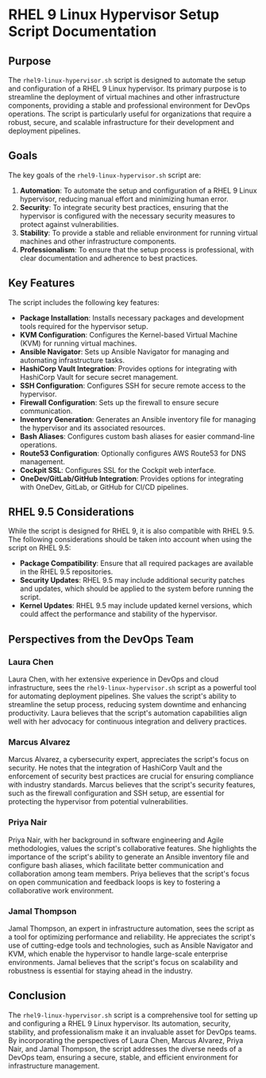 # RHEL 9 Linux Hypervisor Setup Script Documentation

## Purpose
The `rhel9-linux-hypervisor.sh` script is designed to automate the setup and configuration of a RHEL 9 Linux hypervisor. Its primary purpose is to streamline the deployment of virtual machines and other infrastructure components, providing a stable and professional environment for DevOps operations. The script is particularly useful for organizations that require a robust, secure, and scalable infrastructure for their development and deployment pipelines.

## Goals
The key goals of the `rhel9-linux-hypervisor.sh` script are:

1. **Automation**: To automate the setup and configuration of a RHEL 9 Linux hypervisor, reducing manual effort and minimizing human error.
2. **Security**: To integrate security best practices, ensuring that the hypervisor is configured with the necessary security measures to protect against vulnerabilities.
3. **Stability**: To provide a stable and reliable environment for running virtual machines and other infrastructure components.
4. **Professionalism**: To ensure that the setup process is professional, with clear documentation and adherence to best practices.

## Key Features
The script includes the following key features:

- **Package Installation**: Installs necessary packages and development tools required for the hypervisor setup.
- **KVM Configuration**: Configures the Kernel-based Virtual Machine (KVM) for running virtual machines.
- **Ansible Navigator**: Sets up Ansible Navigator for managing and automating infrastructure tasks.
- **HashiCorp Vault Integration**: Provides options for integrating with HashiCorp Vault for secure secret management.
- **SSH Configuration**: Configures SSH for secure remote access to the hypervisor.
- **Firewall Configuration**: Sets up the firewall to ensure secure communication.
- **Inventory Generation**: Generates an Ansible inventory file for managing the hypervisor and its associated resources.
- **Bash Aliases**: Configures custom bash aliases for easier command-line operations.
- **Route53 Configuration**: Optionally configures AWS Route53 for DNS management.
- **Cockpit SSL**: Configures SSL for the Cockpit web interface.
- **OneDev/GitLab/GitHub Integration**: Provides options for integrating with OneDev, GitLab, or GitHub for CI/CD pipelines.

## RHEL 9.5 Considerations
While the script is designed for RHEL 9, it is also compatible with RHEL 9.5. The following considerations should be taken into account when using the script on RHEL 9.5:

- **Package Compatibility**: Ensure that all required packages are available in the RHEL 9.5 repositories.
- **Security Updates**: RHEL 9.5 may include additional security patches and updates, which should be applied to the system before running the script.
- **Kernel Updates**: RHEL 9.5 may include updated kernel versions, which could affect the performance and stability of the hypervisor.

## Perspectives from the DevOps Team

### Laura Chen
Laura Chen, with her extensive experience in DevOps and cloud infrastructure, sees the `rhel9-linux-hypervisor.sh` script as a powerful tool for automating deployment pipelines. She values the script's ability to streamline the setup process, reducing system downtime and enhancing productivity. Laura believes that the script's automation capabilities align well with her advocacy for continuous integration and delivery practices.

### Marcus Alvarez
Marcus Alvarez, a cybersecurity expert, appreciates the script's focus on security. He notes that the integration of HashiCorp Vault and the enforcement of security best practices are crucial for ensuring compliance with industry standards. Marcus believes that the script's security features, such as the firewall configuration and SSH setup, are essential for protecting the hypervisor from potential vulnerabilities.

### Priya Nair
Priya Nair, with her background in software engineering and Agile methodologies, values the script's collaborative features. She highlights the importance of the script's ability to generate an Ansible inventory file and configure bash aliases, which facilitate better communication and collaboration among team members. Priya believes that the script's focus on open communication and feedback loops is key to fostering a collaborative work environment.

### Jamal Thompson
Jamal Thompson, an expert in infrastructure automation, sees the script as a tool for optimizing performance and reliability. He appreciates the script's use of cutting-edge tools and technologies, such as Ansible Navigator and KVM, which enable the hypervisor to handle large-scale enterprise environments. Jamal believes that the script's focus on scalability and robustness is essential for staying ahead in the industry.

## Conclusion
The `rhel9-linux-hypervisor.sh` script is a comprehensive tool for setting up and configuring a RHEL 9 Linux hypervisor. Its automation, security, stability, and professionalism make it an invaluable asset for DevOps teams. By incorporating the perspectives of Laura Chen, Marcus Alvarez, Priya Nair, and Jamal Thompson, the script addresses the diverse needs of a DevOps team, ensuring a secure, stable, and efficient environment for infrastructure management.
